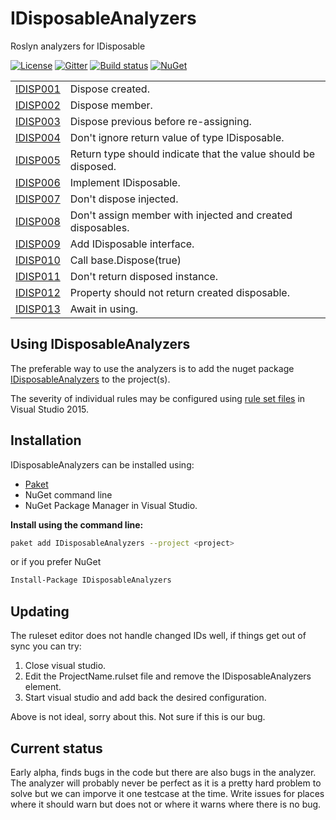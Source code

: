 # IDisposableAnalyzers
Roslyn analyzers for IDisposable

[![License](https://img.shields.io/badge/license-MIT-blue.svg)](LICENSE.md)
[![Gitter](https://badges.gitter.im/DotNetAnalyzers/IDisposableAnalyzers.svg)](https://gitter.im/DotNetAnalyzers/IDisposableAnalyzers?utm_source=badge&utm_medium=badge&utm_campaign=pr-badge&utm_content=badge)
[![Build status](https://ci.appveyor.com/api/projects/status/nt35pbd1r08vj2m8/branch/master?svg=true)](https://ci.appveyor.com/project/JohanLarsson/idisposableanalyzers/branch/master)
[![NuGet](https://img.shields.io/nuget/v/IDisposableAnalyzers.svg)](https://www.nuget.org/packages/IDisposableAnalyzers/)

<!-- start generated table -->
<table>
<tr>
  <td><a href="https://github.com/DotNetAnalyzers/IDisposableAnalyzers/blob/master/documentation/IDISP001.md">IDISP001</a></td>
  <td>Dispose created.</td>
</tr>
<tr>
  <td><a href="https://github.com/DotNetAnalyzers/IDisposableAnalyzers/blob/master/documentation/IDISP002.md">IDISP002</a></td>
  <td>Dispose member.</td>
</tr>
<tr>
  <td><a href="https://github.com/DotNetAnalyzers/IDisposableAnalyzers/blob/master/documentation/IDISP003.md">IDISP003</a></td>
  <td>Dispose previous before re-assigning.</td>
</tr>
<tr>
  <td><a href="https://github.com/DotNetAnalyzers/IDisposableAnalyzers/blob/master/documentation/IDISP004.md">IDISP004</a></td>
  <td>Don't ignore return value of type IDisposable.</td>
</tr>
<tr>
  <td><a href="https://github.com/DotNetAnalyzers/IDisposableAnalyzers/blob/master/documentation/IDISP005.md">IDISP005</a></td>
  <td>Return type should indicate that the value should be disposed.</td>
</tr>
<tr>
  <td><a href="https://github.com/DotNetAnalyzers/IDisposableAnalyzers/blob/master/documentation/IDISP006.md">IDISP006</a></td>
  <td>Implement IDisposable.</td>
</tr>
<tr>
  <td><a href="https://github.com/DotNetAnalyzers/IDisposableAnalyzers/blob/master/documentation/IDISP007.md">IDISP007</a></td>
  <td>Don't dispose injected.</td>
</tr>
<tr>
  <td><a href="https://github.com/DotNetAnalyzers/IDisposableAnalyzers/blob/master/documentation/IDISP008.md">IDISP008</a></td>
  <td>Don't assign member with injected and created disposables.</td>
</tr>
<tr>
  <td><a href="https://github.com/DotNetAnalyzers/IDisposableAnalyzers/blob/master/documentation/IDISP009.md">IDISP009</a></td>
  <td>Add IDisposable interface.</td>
</tr>
<tr>
  <td><a href="https://github.com/DotNetAnalyzers/IDisposableAnalyzers/blob/master/documentation/IDISP010.md">IDISP010</a></td>
  <td>Call base.Dispose(true)</td>
</tr>
<tr>
  <td><a href="https://github.com/DotNetAnalyzers/IDisposableAnalyzers/blob/master/documentation/IDISP011.md">IDISP011</a></td>
  <td>Don't return disposed instance.</td>
</tr>
<tr>
  <td><a href="https://github.com/DotNetAnalyzers/IDisposableAnalyzers/blob/master/documentation/IDISP012.md">IDISP012</a></td>
  <td>Property should not return created disposable.</td>
</tr>
<tr>
  <td><a href="https://github.com/DotNetAnalyzers/IDisposableAnalyzers/blob/master/documentation/IDISP013.md">IDISP013</a></td>
  <td>Await in using.</td>
</tr>
<table>
<!-- end generated table -->

## Using IDisposableAnalyzers

The preferable way to use the analyzers is to add the nuget package [IDisposableAnalyzers](https://www.nuget.org/packages/IDisposableAnalyzers/)
to the project(s).

The severity of individual rules may be configured using [rule set files](https://msdn.microsoft.com/en-us/library/dd264996.aspx)
in Visual Studio 2015.

## Installation

IDisposableAnalyzers can be installed using:
- [Paket](https://fsprojects.github.io/Paket/) 
- NuGet command line
- NuGet Package Manager in Visual Studio.


**Install using the command line:**
```bash
paket add IDisposableAnalyzers --project <project>
```

or if you prefer NuGet
```bash
Install-Package IDisposableAnalyzers
```

## Updating

The ruleset editor does not handle changed IDs well, if things get out of sync you can try:

1) Close visual studio.
2) Edit the ProjectName.rulset file and remove the IDisposableAnalyzers element.
3) Start visual studio and add back the desired configuration.

Above is not ideal, sorry about this. Not sure if this is our bug.


## Current status

Early alpha, finds bugs in the code but there are also bugs in the analyzer. The analyzer will probably never be perfect as it is a pretty hard problem to solve but we can imporve it one testcase at the time.
Write issues for places where it should warn but does not or where it warns where there is no bug.
